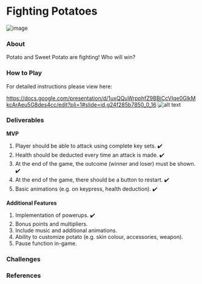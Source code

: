 # Fighting Potatoes

![image](https://github.com/R0TIPRATA/fightingpotatoes/assets/45678974/2df7355d-25d4-4c4e-b417-5f4ba753e344)

<h3>About</h3>
Potato and Sweet Potato are fighting! Who will win? 

<h3>How to Play</h3>
For detailed instructions please view here: 

<a>https://docs.google.com/presentation/d/1uxQQuWrpphfZ9BBiCcVIqe0GlkMkcArAeu5G8des4cc/edit?pli=1#slide=id.g24f285b7850_0_16</a>
![alt text](https://ibb.co/YBc4c4L)

<h3>Deliverables</h3>
<b>MVP</b>
<ol>
  <li>Player should be able to attack using complete key sets. ✔️ </li>
  <li>Health should be deducted every time an attack is made. ✔️</li>
  <li>At the end of the game, the outcome (winner and loser) must be shown. ✔️</li>
  <li>At the end of the game, there should be a button to restart. ✔️</li>
  <li>Basic animations (e.g. on keypress, health deduction). ✔️</li>
</ol>

<b>Additional Features</b>
<ol>
  <li>Implementation of powerups. ✔️ </li>
  <li>Bonus points and multipliers.</li>
  <li>Include music and additional animations.</li>
  <li>Ability to customize potato (e.g. skin colour, accessories, weapon).</li>
  <li>Pause function in-game. </li>
</ol>


<h3>Challenges</h3>

<h3>References</h3>
